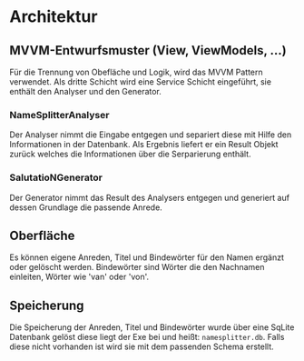 # Architektur 

## MVVM-Entwurfsmuster (View, ViewModels, ...)

Für die Trennung von Obefläche und Logik, wird das MVVM Pattern verwendet.
Als dritte Schicht wird eine Service Schicht eingeführt, sie enthält den Analyser und den Generator. 

### NameSplitterAnalyser

Der Analyser nimmt die Eingabe entgegen und separiert diese mit Hilfe den Informationen in der Datenbank.
Als Ergebnis liefert er ein Result Objekt zurück welches die Informationen über die Serparierung enthält.

### SalutatioNGenerator
Der Generator nimmt das Result des Analysers entgegen und generiert auf dessen Grundlage die passende Anrede.

## Oberfläche
Es können eigene Anreden, Titel und Bindewörter für den Namen ergänzt oder gelöscht werden.
Bindewörter sind Wörter die den Nachnamen einleiten, Wörter wie 'van' oder 'von'.


## Speicherung
Die Speicherung der Anreden, Titel und Bindewörter wurde über eine SqLite Datenbank gelöst diese liegt der Exe bei und heißt: ``namesplitter.db``.
Falls diese nicht vorhanden ist wird sie mit dem passenden Schema erstellt.
